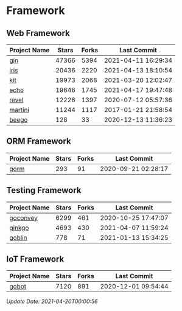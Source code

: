 # Framework

## Web Framework
| Project Name | Stars | Forks | Last Commit |
| ------------ | ----- | ----- | ----------- |
| [gin](https://github.com/gin-gonic/gin) | 47366 | 5394 | 2021-04-11 16:29:34 |
| [iris](https://github.com/kataras/iris) | 20436 | 2220 | 2021-04-13 18:10:54 |
| [kit](https://github.com/go-kit/kit) | 19973 | 2068 | 2021-03-20 12:02:47 |
| [echo](https://github.com/labstack/echo) | 19646 | 1745 | 2021-04-17 19:47:48 |
| [revel](https://github.com/revel/revel) | 12226 | 1397 | 2020-07-12 05:57:36 |
| [martini](https://github.com/go-martini/martini) | 11244 | 1117 | 2017-01-21 21:58:54 |
| [beego](https://github.com/astaxie/beego) | 128 | 33 | 2020-12-13 11:36:23 |

## ORM Framework
| Project Name | Stars | Forks | Last Commit |
| ------------ | ----- | ----- | ----------- |
| [gorm](https://github.com/jinzhu/gorm) | 293 | 91 | 2020-09-21 02:28:17 |

## Testing Framework
| Project Name | Stars | Forks | Last Commit |
| ------------ | ----- | ----- | ----------- |
| [goconvey](https://github.com/smartystreets/goconvey) | 6299 | 461 | 2020-10-25 17:47:07 |
| [ginkgo](https://github.com/onsi/ginkgo) | 4693 | 430 | 2021-04-07 11:59:24 |
| [goblin](https://github.com/franela/goblin) | 778 | 71 | 2021-01-13 15:34:25 |

## IoT Framework
| Project Name | Stars | Forks | Last Commit |
| ------------ | ----- | ----- | ----------- |
| [gobot](https://github.com/hybridgroup/gobot) | 7120 | 891 | 2020-12-01 09:54:44 |

*Update Date: 2021-04-20T00:00:56*